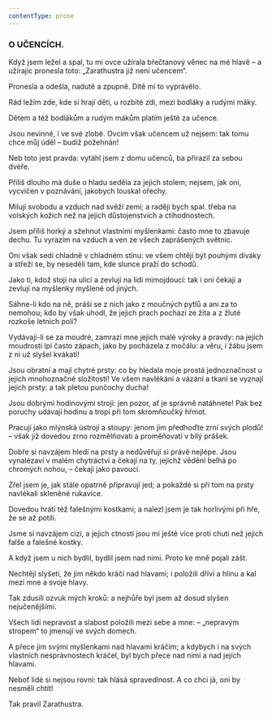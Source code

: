 ```yaml
---
contentType: prose
---
```


<section>

### O UČENCÍCH.

Když jsem ležel a spal, tu mi ovce užírala břečtanový věnec na mé hlavě – a užírajíc pronesla toto: „Zarathustra již není učencem“. 

Pronesla a odešla, nadutě a zpupně. Dítě mi to vyprávělo. 

Rád ležím zde, kde si hrají děti, u rozbité zdi, mezi bodláky a rudými máky.

Dětem a též bodlákům a rudým mákům platím ještě za učence.

Jsou nevinné, i ve své zlobě. Ovcím však učencem už nejsem: tak tomu chce můj úděl – budiž požehnán!

Neb toto jest pravda: vytáhl jsem z domu učenců, ba přirazil za sebou dvéře.

Příliš dlouho má duše o hladu seděla za jejich stolem; nejsem, jak oni, vycvičen v poznávání, jakobych louskal ořechy. 

Miluji svobodu a vzduch nad svěží zemí; a raději bych spal. třeba na volských kožich než na jejich důstojenstvích a ctihodnostech.

Jsem příliš horký a sžehnut vlastními myšlenkami: často mne to zbavuje dechu. Tu vyrazím na vzduch a ven ze všech zaprášených světnic.

Oni však sedí chladně v chladném stínu: ve všem chtějí být pouhými diváky a střeží se, by neseděli tam, kde slunce praží do schodů.

Jako ti, kdož stojí na ulici a zevlují na lidi mimojdoucí: tak i oni čekají a zevlují na myšlenky myšlené od jiných.

Sáhne-li kdo na ně, práší se z nich jako z moučných pytlů a ani za to nemohou; kdo by však uhodl, že jejich prach pochází ze žita a z žluté rozkoše letních polí?

Vydávají-li se za moudré, zamrazí mne jejich malé výroky a pravdy: na jejich moudrosti lpí často zápach, jako by pocházela z močálu: a věru, i žábu jsem z ní už slyšel kvákati!

Jsou obratní a mají chytré prsty: co by hledala moje prostá jednoznačnost u jejich mnohoznačné složitosti! Ve všem navlékání a vázání a tkaní se vyznají jejich prsty: a tak pletou punčochy ducha! 

Jsou dobrými hodinovými stroji: jen pozor, ať je správně natáhnete! Pak bez poruchy udávají hodinu a tropí při tom skromňoučký hřmot.

Pracují jako mlýnská ústrojí a stoupy: jenom jim předhoďte zrní svých plodů! – však již dovedou zrno rozmělňovati a proměňovati v bílý prášek.

Dobře si navzájem hledí na prsty a nedůvěřují si právě nejlépe. Jsou vynalézaví v malém chytráctví a čekají na ty, jejichž vědění belhá po chromých nohou, – čekají jako pavouci.

Zřel jsem je, jak stále opatrně připravují jed; a pokaždé si při tom na prsty navlékali skleněné rukavice.

Dovedou hráti též falešnými kostkami; a nalezl jsem je tak horlivými při hře, že se až potili.

Jsme si navzájem cizí, a jejich ctnosti jsou mi ještě více proti chuti než jejich falše a falešné kostky.

A když jsem u nich bydlil, bydlil jsem nad nimi. Proto ke mně pojali zášt.

Nechtějí slyšeti, že jim někdo kráčí nad hlavami; i položili dříví a hlínu a kal mezi mne a svoje hlavy. 

Tak zdusili ozvuk mých kroků: a nejhůře byl jsem až dosud slyšen nejučenějšími.

Všech lidí nepravost a slabost položili mezi sebe a mne: – „nepravým stropem“ to jmenují ve svých domech.

A přece jim svými myšlenkami nad hlavami kráčím; a kdybych i na svých vlastních nesprávnostech kráčel, byl bych přece nad nimi a nad jejich hlavami.

Neboť lidé si nejsou rovni: tak hlásá spravedlnost. A co chci já, oni by nesměli chtít!

</section>

<section>

Tak pravil Zarathustra.

</section>
